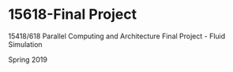 # 15618-Final Project
15418/618 Parallel Computing and Architecture Final Project - Fluid Simulation

Spring 2019
